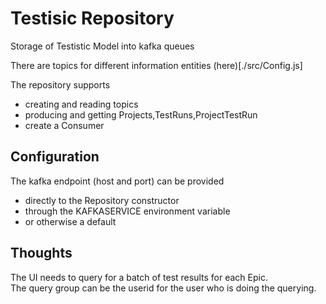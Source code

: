 #  Testisic Repository 

Storage of Testistic Model into kafka queues

There are topics for different information entities (here)[./src/Config.js]

The repository supports 
- creating and reading topics
- producing and getting Projects,TestRuns,ProjectTestRun
- create a Consumer

## Configuration

The kafka endpoint (host and port) can be provided 
- directly to the Repository constructor 
- through the KAFKASERVICE environment variable
- or otherwise a default

## Thoughts
The UI needs to query for a batch of test results for each Epic.  
The query group can be the userid for the user who is doing the querying.


